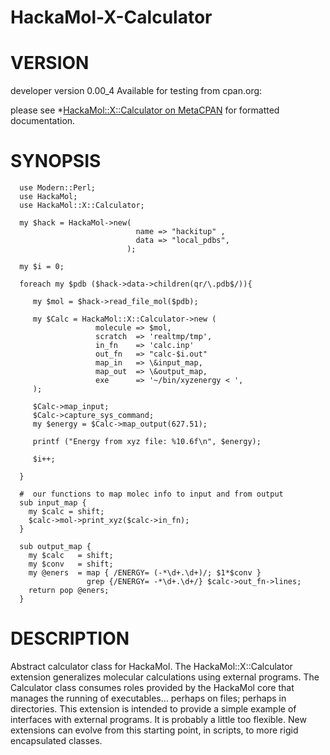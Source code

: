 HackaMol-X-Calculator
=====================

VERSION
========
developer version 0.00_4 
Available for testing from cpan.org:

please see *[HackaMol::X::Calculator on MetaCPAN](https://metacpan.org/release/DEMIAN/HackaMol-X-Calculator-0.00_4) for formatted documentation.

SYNOPSIS
========

      use Modern::Perl;
      use HackaMol;
      use HackaMol::X::Calculator;
 
      my $hack = HackaMol->new( 
                                name => "hackitup" , 
                                data => "local_pdbs",
                              );
       
      my $i = 0;
 
      foreach my $pdb ($hack->data->children(qr/\.pdb$/)){
 
         my $mol = $hack->read_file_mol($pdb);
 
         my $Calc = HackaMol::X::Calculator->new (
                       molecule => $mol,
                       scratch  => 'realtmp/tmp',
                       in_fn    => 'calc.inp'
                       out_fn   => "calc-$i.out"
                       map_in   => \&input_map,
                       map_out  => \&output_map,
                       exe      => '~/bin/xyzenergy < ', 
         );     
  
         $Calc->map_input;
         $Calc->capture_sys_command;
         my $energy = $Calc->map_output(627.51);
 
         printf ("Energy from xyz file: %10.6f\n", $energy);
 
         $i++;
 
      }
 
      #  our functions to map molec info to input and from output
      sub input_map {
        my $calc = shift;
        $calc->mol->print_xyz($calc->in_fn);
      }
 
      sub output_map {
        my $calc   = shift;
        my $conv   = shift;
        my @eners  = map { /ENERGY= (-*\d+.\d+)/; $1*$conv } 
                     grep {/ENERGY= -*\d+.\d+/} $calc->out_fn->lines; 
        return pop @eners; 
      }

DESCRIPTION
============

Abstract calculator class for HackaMol. The HackaMol::X::Calculator extension generalizes molecular calculations using external programs. The Calculator class consumes roles provided by the HackaMol core that manages the running of executables... perhaps on files; perhaps in directories.  This extension is intended to provide a simple example of interfaces with external programs.  It is probably a little too flexible. New extensions can evolve from this starting point, in scripts, to more rigid encapsulated classes. 


